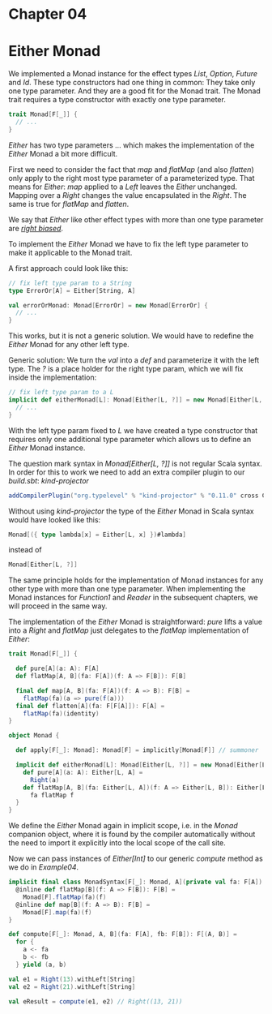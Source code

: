 # Chapter 04

# Either Monad

We implemented a Monad instance for the effect types
_List_, _Option_, _Future_ and _Id_. These type constructors
had one thing in common: They take only one type parameter.
And they are a good fit for the Monad trait. The Monad trait
requires a type constructor with exactly one type parameter.

```scala
trait Monad[F[_]] {
  // ...
}
```

_Either_ has two type parameters ... which makes
the implementation of the _Either_ Monad a bit more
difficult.

First we need to consider the fact that _map_ and
_flatMap_ (and also _flatten_) only apply to the right
most type parameter of a parameterized type. That means
for _Either_: _map_ applied to a _Left_ leaves the
_Either_ unchanged. Mapping over a _Right_ changes the
value encapsulated in the _Right_. The same is true for
_flatMap_ and _flatten_.

We say that _Either_ like other effect types with more
than one type parameter are <u>_right biased_</u>.

To implement the _Either_ Monad we have to fix the left
type parameter to make it applicable to the Monad trait.

A first approach could look like this:

```scala
// fix left type param to a String
type ErrorOr[A] = Either[String, A]

val errorOrMonad: Monad[ErrorOr] = new Monad[ErrorOr] {
  // ...
}
```

This works, but it is not a generic solution. We would
have to redefine the *Either* Monad for any other left
type.

Generic solution: We turn the _val_ into a _def_ and
parameterize it with the left type. The _?_ is a place
holder for the right type param, which we will fix
inside the implementation:

```scala
// fix left type param to a L
implicit def eitherMonad[L]: Monad[Either[L, ?]] = new Monad[Either[L, ?]] {
  // ...
}
```

With the left type param fixed to _L_ we have created a
type constructor that requires only one additional type
parameter which allows us to define an _Either_ Monad
instance.

The question mark syntax in _Monad[Either[L, ?]]_ is not
regular Scala syntax. In order for this to work we need to add
an extra compiler plugin to our _build.sbt_: _kind-projector_

```scala
addCompilerPlugin("org.typelevel" % "kind-projector" % "0.11.0" cross CrossVersion.full),
```

Without using _kind-projector_ the type of the _Either_
Monad in Scala syntax would have looked like this:
```scala
Monad[({ type lambda[x] = Either[L, x] })#lambda]
```
instead of
```scala
Monad[Either[L, ?]]
```

The same principle holds for the implementation of Monad
instances for any other type with more than one type
parameter. When implementing the Monad instances for
_Function1_ and _Reader_ in the subsequent chapters, we
will proceed in the same way.

The implementation of the _Either_ Monad is straightforward: _pure_
lifts a value into a _Right_ and _flatMap_ just
delegates to the _flatMap_ implementation of _Either_:

```scala mdoc:invisible
trait Monad[F[_]] {

  def pure[A](a: A): F[A]
  def flatMap[A, B](fa: F[A])(f: A => F[B]): F[B]

  final def map[A, B](fa: F[A])(f: A => B): F[B] =
    flatMap(fa)(a => pure(f(a)))
  final def flatten[A](fa: F[F[A]]): F[A] =
    flatMap(fa)(identity)
}
```

```scala mdoc
object Monad {

  def apply[F[_]: Monad]: Monad[F] = implicitly[Monad[F]] // summoner

  implicit def eitherMonad[L]: Monad[Either[L, ?]] = new Monad[Either[L, ?]] {
    def pure[A](a: A): Either[L, A] =
      Right(a)
    def flatMap[A, B](fa: Either[L, A])(f: A => Either[L, B]): Either[L, B] =
      fa flatMap f
  }
}
```

We define the _Either_ Monad again in implicit scope,
i.e. in the _Monad_ companion object, where it is found
by the compiler automatically without the need to import
it explicitly into the local scope of the call site.

Now we can pass instances of _Either[Int]_ to our generic
_compute_ method as we do in _Example04_.

```scala mdoc:invisible
implicit final class MonadSyntax[F[_]: Monad, A](private val fa: F[A]) {
  @inline def flatMap[B](f: A => F[B]): F[B] =
    Monad[F].flatMap(fa)(f)
  @inline def map[B](f: A => B): F[B] =
    Monad[F].map(fa)(f)
}

def compute[F[_]: Monad, A, B](fa: F[A], fb: F[B]): F[(A, B)] =
  for {
    a <- fa
    b <- fb
  } yield (a, b)
```

```scala mdoc
val e1 = Right(13).withLeft[String]
val e2 = Right(21).withLeft[String]

val eResult = compute(e1, e2) // Right((13, 21))
```
